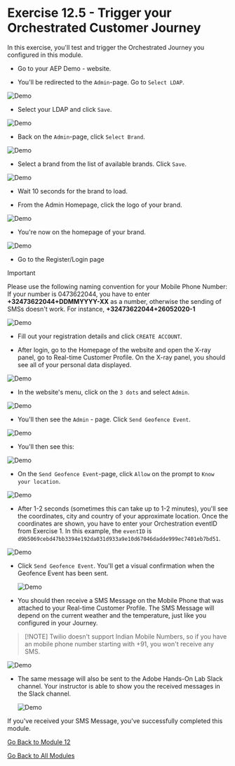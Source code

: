 # Exercise 12.5 - Trigger your Orchestrated Customer Journey

In this exercise, you'll test and trigger the Orchestrated Journey you configured in this module.

* Go to your AEP Demo - website.

* You'll be redirected to the ``Admin``-page. Go to ``Select LDAP``.

![Demo](./images/1.png)

* Select your LDAP and click ``Save``.

![Demo](./images/1a.png)

* Back on the ``Admin``-page, click ``Select Brand``.

![Demo](./images/2.png)

* Select a brand from the list of available brands. Click ``Save``.

![Demo](./images/3.png)

* Wait 10 seconds for the brand to load.

* From the Admin Homepage, click the logo of your brand.

![Demo](./images/3a.png)

* You're now on the homepage of your brand.

![Demo](./images/lb_home.png)

* Go to the Register/Login page
  
>[!IMPORTANT]
>
> Please use the following naming convention for your Mobile Phone Number:
> If your number is 0473622044, you have to enter **+32473622044+DDMMYYYY-XX** as a number, otherwise the sending of SMSs doesn't work. For instance, **+32473622044+26052020-1**
  
  ![Demo](./images/lb_register.png)

* Fill out your registration details and click ``CREATE ACCOUNT``.

* After login, go to the Homepage of the website and open the X-ray panel, go to Real-time Customer Profile. On the X-ray panel, you should see all of your personal data displayed.

![Demo](./images/lb_x_loggedin.png)

* In the website's menu, click on the ``3 dots`` and select ``Admin``.

![Demo](./images/gf10.png)

* You'll then see the ``Admin`` - page. Click ``Send Geofence Event``.

![Demo](./images/gf13.png)

* You'll then see this:

![Demo](./images/gf14.png)

* On the ``Send Geofence Event``-page, click ``Allow`` on the prompt to ``Know your location``.

![Demo](./images/gf15.png)

* After 1-2 seconds (sometimes this can take up to 1-2 minutes), you'll see the coordinates, city and country of your approximate location. Once the coordinates are shown, you have to enter your Orchestration eventID from Exercise 1. In this example, the ``eventID`` is ``d9b5069cebd47bb3394e192da031d933a9e10d67046dadde999ec7401eb7bd51``.

![Demo](./images/gf16.png)

* Click ``Send Geofence Event``. You'll get a visual confirmation when the Geofence Event has been sent.

  ![Demo](./images/gf17.png)

* You should then receive a SMS Message on the Mobile Phone that was attached to your Real-time Customer Profile. The SMS Message will depend on the current weather and the temperature, just like you configured in your Journey.

>[!NOTE] Twilio doesn't support Indian Mobile Numbers, so if you have an mobile phone number starting with +91, you won't receive any SMS. 

  ![Demo](./images/gf19.png)

* The same message will also be sent to the Adobe Hands-On Lab Slack channel. Your instructor is able to show you the received messages in the Slack channel.
  
  ![Demo](./images/gf18.png)

If you've received your SMS Message, you've successfully completed this module.  

[Go Back to Module 12](./README.md)

[Go Back to All Modules](../../README.md)
